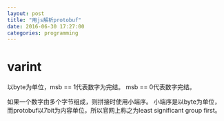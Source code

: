 ```yaml
---
layout: post
title: "用js解析protobuf"
date: 2016-06-30 17:27:00
categories: programming
---
```


# varint
以byte为单位，msb == 1代表数字为完结。
msb == 0代表数字完结。

如果一个数字由多个字节组成，则拼接时使用小端序。
小端序是以byte为单位，而protobuf以7bit为内容单位，所以官网上称之为least significant group first。


